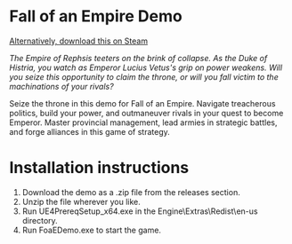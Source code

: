 # Fall of an Empire Demo

[Alternatively, download this on Steam](https://store.steampowered.com/app/2389320/Fall_of_an_Empire_Demo/)

*The Empire of Rephsis teeters on the brink of collapse. As the Duke of Histria, you watch as Emperor Lucius Vetus's grip on power weakens. Will you seize this opportunity to claim the throne, or will you fall victim to the machinations of your rivals?*

Seize the throne in this demo for Fall of an Empire. Navigate treacherous politics, build your power, and outmaneuver rivals in your quest to become Emperor. Master provincial management, lead armies in strategic battles, and forge alliances in this game of strategy.

# Installation instructions

1. Download the demo as a .zip file from the releases section.
2. Unzip the file wherever you like.
3. Run UE4PrereqSetup_x64.exe in the Engine\Extras\Redist\en-us directory.
4. Run FoaEDemo.exe to start the game.
